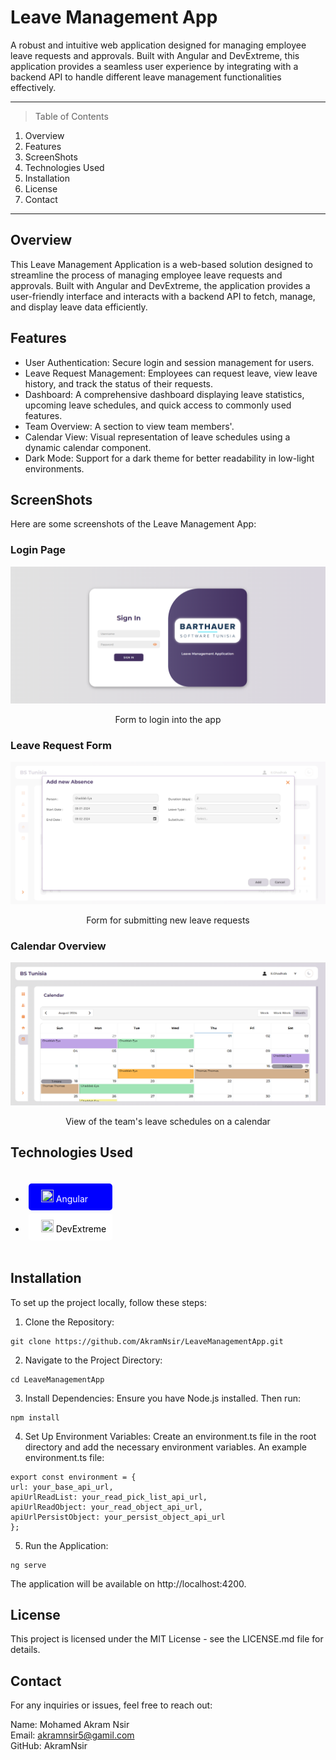 # Leave Management App

A robust and intuitive web application designed for managing employee leave requests and approvals. Built with Angular and DevExtreme, this application provides a seamless user experience by integrating with a backend API to handle different leave management functionalities effectively.

***

> Table of Contents
1. Overview
2. Features
3. ScreenShots
4. Technologies Used
5. Installation
6. License
7. Contact

***

## Overview
This Leave Management Application is a web-based solution designed to streamline the process of managing employee leave requests and approvals. Built with Angular and DevExtreme, the application provides a user-friendly interface and interacts with a backend API to fetch, manage, and display leave data efficiently.

## Features
* User Authentication: Secure login and session management for users.   
* Leave Request Management: Employees can request leave, view leave history, and track the status of their requests.      
* Dashboard: A comprehensive dashboard displaying leave statistics, upcoming leave schedules, and quick access to commonly    used features.    
* Team Overview: A section to view team members'.   
* Calendar View: Visual representation of leave schedules using a dynamic calendar component.   
* Dark Mode: Support for a dark theme for better readability in low-light environments.

## ScreenShots 
Here are some screenshots of the Leave Management App:

### Login Page
![Dashboard](src/assets/images/screenshots/loginPage.png)
<div style="text-align: center">Form to login into the app</div>

### Leave Request Form
![Leave Request Form](src/assets/images/screenshots/addAbsencePage.png)
<div style="text-align: center">Form for submitting new leave requests</div>

### Calendar Overview
![Team Overview](src/assets/images/screenshots/calendarPage.png)
<div style="text-align: center">View of the team's leave schedules on a calendar</div>

## Technologies Used
<div style="display: flex; gap: 20px; flex-wrap: wrap;">

* <div style="background-color:blue;color:white;border-radius:5px;padding:10px;margin:5px;">
    <img src="https://upload.wikimedia.org/wikipedia/commons/thumb/c/cf/Angular_full_color_logo.svg/2048px-Angular_full_color_logo.svg.png" height="20" width="20" style="padding-left:10px"/> Angular
  </div>

* <div style="background-color:#ffffff;color:#000000;border-radius:5px;padding:10px;margin:5px;">
    <img src="https://devexpress.gallerycdn.vsassets.io/extensions/devexpress/devexpressuniversalsubscription/24.1.3/1718348276132/Microsoft.VisualStudio.Services.Icons.Default" height="20" width="20" style="padding-left:10px"/> DevExtreme
  </div>  

</div>

## Installation
To set up the project locally, follow these steps:

  1. Clone the Repository:
  ```
  git clone https://github.com/AkramNsir/LeaveManagementApp.git
  ```

  2. Navigate to the Project Directory:
  ```
  cd LeaveManagementApp
  ```

  3. Install Dependencies:
  Ensure you have Node.js installed. Then run:
  ```
  npm install
  ```

  4. Set Up Environment Variables:
  Create an environment.ts file in the root directory and add the necessary environment variables. An example environment.ts file:
  ```
  export const environment = {
  url: your_base_api_url,
  apiUrlReadList: your_read_pick_list_api_url,
  apiUrlReadObject: your_read_object_api_url,
  apiUrlPersistObject: your_persist_object_api_url
  };
  ```

  5. Run the Application:
  ```
  ng serve
  ```
  The application will be available on http://localhost:4200.

## License
This project is licensed under the MIT License - see the LICENSE.md file for details.

## Contact
For any inquiries or issues, feel free to reach out:

Name: Mohamed Akram Nsir    
Email: akramnsir5@gamil.com    
GitHub: AkramNsir

